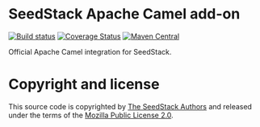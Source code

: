 # SeedStack Apache Camel add-on

[![Build status](https://travis-ci.org/seedstack/camel-addon.svg?branch=master)](https://travis-ci.org/seedstack/camel-addon) [![Coverage Status](https://coveralls.io/repos/seedstack/camel-addon/badge.svg?branch=master)](https://coveralls.io/r/seedstack/camel-addon?branch=master) [![Maven Central](https://maven-badges.herokuapp.com/maven-central/org.seedstack.addons.camel/camel/badge.svg?style=flat)](https://maven-badges.herokuapp.com/maven-central/org.seedstack.addons.camel/camel)

Official Apache Camel integration for SeedStack.

# Copyright and license

This source code is copyrighted by [The SeedStack Authors](https://github.com/seedstack/seedstack/blob/master/AUTHORS) and
released under the terms of the [Mozilla Public License 2.0](https://www.mozilla.org/MPL/2.0/). 
